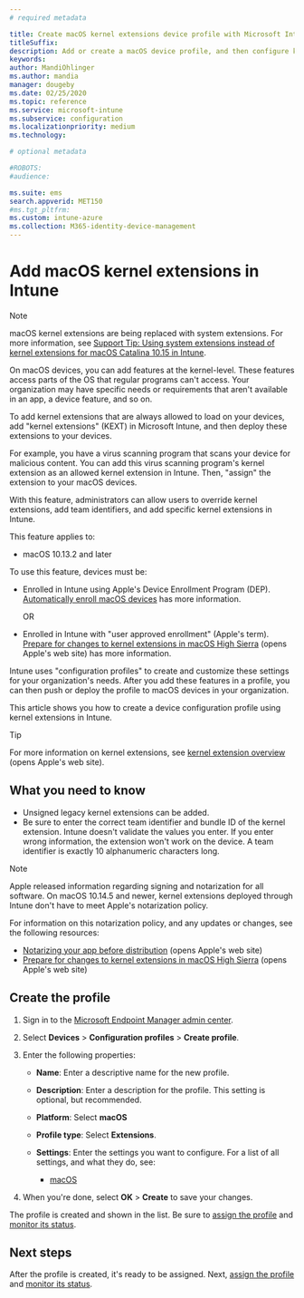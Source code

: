 ```yaml
---
# required metadata

title: Create macOS kernel extensions device profile with Microsoft Intune - Azure | Microsoft Docs
titleSuffix:
description: Add or create a macOS device profile, and then configure kernel extensions to allow user override, add team identifier, and a bundle and team identifier in Microsoft Intune.
keywords:
author: MandiOhlinger
ms.author: mandia
manager: dougeby
ms.date: 02/25/2020
ms.topic: reference
ms.service: microsoft-intune
ms.subservice: configuration
ms.localizationpriority: medium
ms.technology:

# optional metadata

#ROBOTS:
#audience:

ms.suite: ems
search.appverid: MET150
#ms.tgt_pltfrm:
ms.custom: intune-azure
ms.collection: M365-identity-device-management
---
```


# Add macOS kernel extensions in Intune

> [!NOTE]
> macOS kernel extensions are being replaced with system extensions. For more information, see [Support Tip: Using system extensions instead of kernel extensions for macOS Catalina 10.15 in Intune](https://techcommunity.microsoft.com/t5/intune-customer-success/support-tip-using-system-extensions-instead-of-kernel-extensions/ba-p/1191413).

On macOS devices, you can add features at the kernel-level. These features access parts of the OS that regular programs can't access. Your organization may have specific needs or requirements that aren't available in an app, a device feature, and so on. 

To add kernel extensions that are always allowed to load on your devices, add "kernel extensions" (KEXT) in Microsoft Intune, and then deploy these extensions to your devices.

For example, you have a virus scanning program that scans your device for malicious content. You can add this virus scanning program's kernel extension as an allowed kernel extension in Intune. Then, "assign" the extension to your macOS devices.

With this feature, administrators can allow users to override kernel extensions, add team identifiers, and add specific kernel extensions in Intune.

This feature applies to:

- macOS 10.13.2 and later

To use this feature, devices must be:

- Enrolled in Intune using Apple's Device Enrollment Program (DEP). [Automatically enroll macOS devices](../enrollment/device-enrollment-program-enroll-macos.md) has more information.

  OR

- Enrolled in Intune with "user approved enrollment" (Apple's term). [Prepare for changes to kernel extensions in macOS High Sierra](https://support.apple.com/en-us/HT208019) (opens Apple's web site) has more information.

Intune uses "configuration profiles" to create and customize these settings for your organization's needs. After you add these features in a profile, you can then push or deploy the profile to macOS devices in your organization.

This article shows you how to create a device configuration profile using kernel extensions in Intune.

> [!TIP]
> For more information on kernel extensions, see [kernel extension overview](https://developer.apple.com/library/archive/documentation/Darwin/Conceptual/KernelProgramming/Extend/Extend.html) (opens Apple's web site).

## What you need to know

- Unsigned legacy kernel extensions can be added.
- Be sure to enter the correct team identifier and bundle ID of the kernel extension. Intune doesn't validate the values you enter. If you enter wrong information, the extension won't work on the device. A team identifier is exactly 10 alphanumeric characters long. 

> [!NOTE]
> Apple released information regarding signing and notarization for all software. On macOS 10.14.5 and newer, kernel extensions deployed through Intune don't have to meet Apple's notarization policy.
>
> For information on this notarization policy, and any updates or changes, see the following resources:
>
> - [Notarizing your app before distribution](https://developer.apple.com/documentation/security/notarizing_your_app_before_distribution) (opens Apple's web site) 
> - [Prepare for changes to kernel extensions in macOS High Sierra](https://support.apple.com/en-us/HT208019) (opens Apple's web site)

## Create the profile

1. Sign in to the [Microsoft Endpoint Manager admin center](https://go.microsoft.com/fwlink/?linkid=2109431).
2. Select **Devices** > **Configuration profiles** > **Create profile**.
3. Enter the following properties:

    - **Name**: Enter a descriptive name for the new profile.
    - **Description**: Enter a description for the profile. This setting is optional, but recommended.
    - **Platform**: Select **macOS**
    - **Profile type**: Select **Extensions**.
    - **Settings**: Enter the settings you want to configure. For a list of all settings, and what they do, see:

        - [macOS](kernel-extensions-settings-macos.md)

4. When you're done, select **OK** > **Create** to save your changes.

The profile is created and shown in the list. Be sure to [assign the profile](device-profile-assign.md) and [monitor its status](device-profile-monitor.md).

## Next steps

After the profile is created, it's ready to be assigned. Next, [assign the profile](device-profile-assign.md) and [monitor its status](device-profile-monitor.md).

